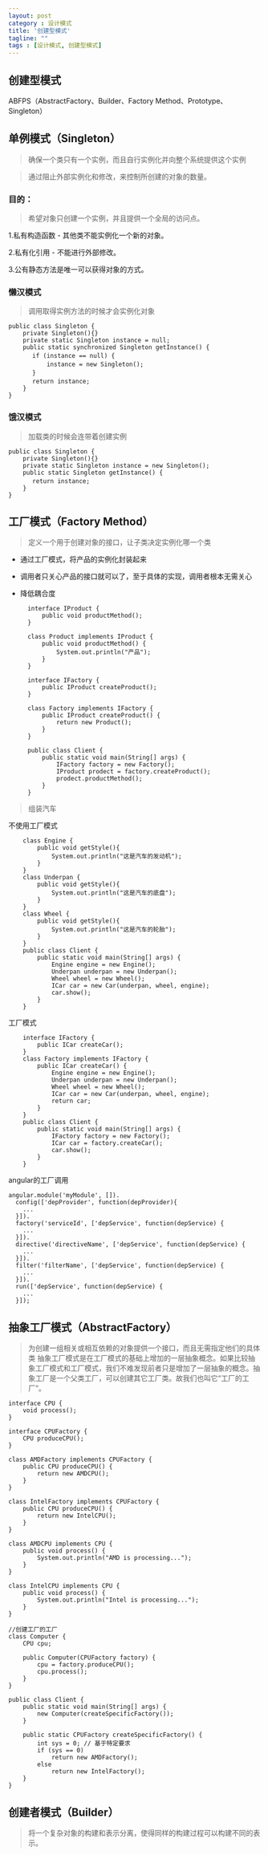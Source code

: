 ```yaml
---
layout: post
category : 设计模式
title: '创建型模式'
tagline: ""
tags : [设计模式, 创建型模式]
---
```


## 创建型模式

ABFPS（AbstractFactory、Builder、Factory Method、Prototype、Singleton）

## 单例模式（Singleton）

> 确保一个类只有一个实例，而且自行实例化并向整个系统提供这个实例

> 通过阻止外部实例化和修改，来控制所创建的对象的数量。

### 目的：

> 希望对象只创建一个实例，并且提供一个全局的访问点。

<!--break-->

1.私有构造函数 - 其他类不能实例化一个新的对象。

2.私有化引用 - 不能进行外部修改。

3.公有静态方法是唯一可以获得对象的方式。

### 懒汉模式

> 调用取得实例方法的时候才会实例化对象

    public class Singleton {
        private Singleton(){}
        private static Singleton instance = null;
        public static synchronized Singleton getInstance() {
    　　　　if (instance == null) {
    　　　　    instance = new Singleton();
    　　　　}
    　　　　return instance;
        }
    }


### 饿汉模式

> 加载类的时候会连带着创建实例

    public class Singleton {
        private Singleton(){}
        private static Singleton instance = new Singleton();
        public static Singleton getInstance() {
    　　　　return instance;
        }
    }

## 工厂模式（Factory Method）

> 定义一个用于创建对象的接口，让子类决定实例化哪一个类

- 通过工厂模式，将产品的实例化封装起来

- 调用者只关心产品的接口就可以了，至于具体的实现，调用者根本无需关心

- 降低耦合度


        interface IProduct {  
            public void productMethod();  
        }  
          
        class Product implements IProduct {  
            public void productMethod() {  
                System.out.println("产品");  
            }  
        }  
          
        interface IFactory {  
            public IProduct createProduct();  
        }  
          
        class Factory implements IFactory {  
            public IProduct createProduct() {  
                return new Product();  
            }  
        }  
          
        public class Client {  
            public static void main(String[] args) {  
                IFactory factory = new Factory();  
                IProduct prodect = factory.createProduct();  
                prodect.productMethod();  
            }  
        }

> 组装汽车

不使用工厂模式

        class Engine {  
            public void getStyle(){  
                System.out.println("这是汽车的发动机");  
            }  
        }  
        class Underpan {  
            public void getStyle(){  
                System.out.println("这是汽车的底盘");  
            }  
        }  
        class Wheel {  
            public void getStyle(){  
                System.out.println("这是汽车的轮胎");  
            }  
        }  
        public class Client {  
            public static void main(String[] args) {  
                Engine engine = new Engine();  
                Underpan underpan = new Underpan();  
                Wheel wheel = new Wheel();  
                ICar car = new Car(underpan, wheel, engine);  
                car.show();  
            }  
        } 

工厂模式

        interface IFactory {  
            public ICar createCar();  
        }  
        class Factory implements IFactory {  
            public ICar createCar() {  
                Engine engine = new Engine();  
                Underpan underpan = new Underpan();  
                Wheel wheel = new Wheel();  
                ICar car = new Car(underpan, wheel, engine);  
                return car;  
            }  
        }  
        public class Client {  
            public static void main(String[] args) {  
                IFactory factory = new Factory();  
                ICar car = factory.createCar();  
                car.show();  
            }  
        }

angular的工厂调用

    angular.module('myModule', []).  
      config(['depProvider', function(depProvider){  
        ...  
      }]).  
      factory('serviceId', ['depService', function(depService) {  
        ...  
      }]).  
      directive('directiveName', ['depService', function(depService) {  
        ...  
      }]).  
      filter('filterName', ['depService', function(depService) {  
        ...  
      }]).  
      run(['depService', function(depService) {  
        ...  
      }]);  


## 抽象工厂模式（AbstractFactory）

> 为创建一组相关或相互依赖的对象提供一个接口，而且无需指定他们的具体类
> 抽象工厂模式是在工厂模式的基础上增加的一层抽象概念。如果比较抽象工厂模式和工厂模式，我们不难发现前者只是增加了一层抽象的概念。抽象工厂是一个父类工厂，可以创建其它工厂类。故我们也叫它“工厂的工厂”。


    interface CPU {
        void process();
    }
     
    interface CPUFactory {
        CPU produceCPU();
    }
     
    class AMDFactory implements CPUFactory {
        public CPU produceCPU() {
            return new AMDCPU();
        }
    }
     
    class IntelFactory implements CPUFactory {
        public CPU produceCPU() {
            return new IntelCPU();
        }
    }
     
    class AMDCPU implements CPU {
        public void process() {
            System.out.println("AMD is processing...");
        }
    }
     
    class IntelCPU implements CPU {
        public void process() {
            System.out.println("Intel is processing...");
        }
    }
     
    //创建工厂的工厂
    class Computer {
        CPU cpu;
     
        public Computer(CPUFactory factory) {
            cpu = factory.produceCPU();
            cpu.process();
        }
    }
     
    public class Client {
        public static void main(String[] args) {
            new Computer(createSpecificFactory());
        }
     
        public static CPUFactory createSpecificFactory() {
            int sys = 0; // 基于特定要求
            if (sys == 0) 
                return new AMDFactory();
            else
                return new IntelFactory();
        }
    }

## 创建者模式（Builder）

> 将一个复杂对象的构建和表示分离，使得同样的构建过程可以构建不同的表示。



